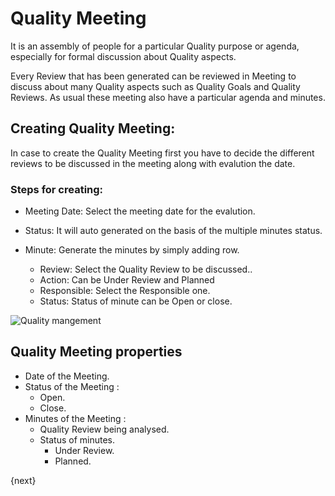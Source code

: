 # Quality Meeting

 It is an assembly of people for a particular Quality purpose or agenda, especially for formal discussion about Quality aspects.

 Every Review that has been generated can be reviewed in Meeting to discuss about many Quality aspects such as Quality Goals and Quality Reviews. As usual these meeting also have a particular agenda and minutes.

## Creating Quality Meeting:

In case to create the Quality Meeting first you have to decide the different reviews to be discussed in the meeting along with evalution the date.

### Steps for creating:

- Meeting Date: Select the meeting date for the evalution.

- Status: It will auto generated on the basis of the multiple minutes status.

- Minute: Generate the minutes by simply adding row.

    - Review: Select the Quality Review to be discussed..
    - Action: Can be Under Review and Planned
    - Responsible: Select the Responsible one.
    - Status: Status of minute can be Open or close.

<img class="screenshot" alt="Quality mangement" src="{{docs_base_url}}/assets/img/quality-management/Quality_meeting.png">

## Quality Meeting properties

- Date of the Meeting.
- Status of the Meeting :
   - Open.
   - Close.
- Minutes of the Meeting :
  - Quality Review being analysed.
  - Status of minutes.
    - Under Review.
    - Planned.

{next}